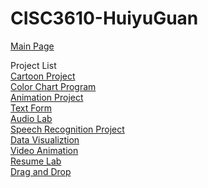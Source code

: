 # CISC3610-HuiyuGuan

[Main Page](https://huiyuguan.github.io/CISC3610-HuiyuGuan/)<br />

Project List <br />
[Cartoon Project](https://huiyuguan.github.io/CISC3610-HuiyuGuan/Cartoon%20Project/index.html)<br />
[Color Chart Program](https://huiyuguan.github.io/CISC3610-HuiyuGuan/Color%20Chart%20Program/index.html)<br />
[Animation Project](https://huiyuguan.github.io/CISC3610-HuiyuGuan/Animation%20Project/index.html)<br />
[Text Form](https://huiyuguan.github.io/CISC3610-HuiyuGuan/Text%20Form/index.html)<br />
[Audio Lab](https://huiyuguan.github.io/CISC3610-HuiyuGuan/Audio%20Lab/index.html)<br />
[Speech Recognition Project](https://huiyuguan.github.io/CISC3610-HuiyuGuan/Speech%20Recognition%C2%A0Project/index.html)<br />
[Data Visualiztion](https://huiyuguan.github.io/CISC3610-HuiyuGuan/Data%20Visualiztion/index.html)<br />
[Video Animation](https://huiyuguan.github.io/CISC3610-HuiyuGuan/Video%20Animation/index.html)<br />
[Resume Lab](https://huiyuguan.github.io/CISC3610-HuiyuGuan/Resume%20Lab/index.html)<br />
[Drag and Drop](https://huiyuguan.github.io/CISC3610-HuiyuGuan/Drag%20and%20Drop/index.html)<br />
